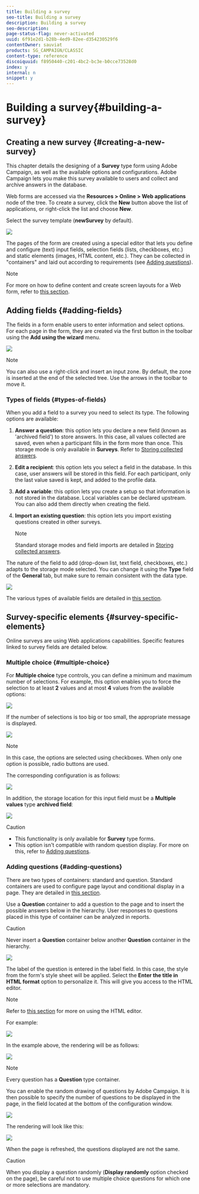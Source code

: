 ```yaml
---
title: Building a survey
seo-title: Building a survey
description: Building a survey
seo-description: 
page-status-flag: never-activated
uuid: 6f91e2d1-b28b-4ed9-82ee-d354230529f6
contentOwner: sauviat
products: SG_CAMPAIGN/CLASSIC
content-type: reference
discoiquuid: f8950440-c201-4bc2-bc3e-b0cce73528d0
index: y
internal: n
snippet: y
---
```


# Building a survey{#building-a-survey}

## Creating a new survey {#creating-a-new-survey}

This chapter details the designing of a **Survey** type form using Adobe Campaign, as well as the available options and configurations. Adobe Campaign lets you make this survey available to users and collect and archive answers in the database.

Web forms are accessed via the **Resources > Online > Web applications** node of the tree. To create a survey, click the **New** button above the list of applications, or right-click the list and choose **New**.

Select the survey template (**newSurvey** by default).

![](assets/s_ncs_admin_survey_select_template.png)

The pages of the form are created using a special editor that lets you define and configure (text) input fields, selection fields (lists, checkboxes, etc.) and static elements (images, HTML content, etc.). They can be collected in "containers" and laid out according to requirements (see [Adding questions](../../web/using/building-a-survey.md#adding-questions)).

>[!NOTE]
>
>For more on how to define content and create screen layouts for a Web form, refer to [this section](../../web/using/about-web-forms.md).

## Adding fields {#adding-fields}

The fields in a form enable users to enter information and select options. For each page in the form, they are created via the first button in the toolbar using the **Add using the wizard** menu. 

![](assets/s_ncs_admin_survey_add_field_menu.png)

>[!NOTE]
>
>You can also use a right-click and insert an input zone. By default, the zone is inserted at the end of the selected tree. Use the arrows in the toolbar to move it.

### Types of fields {#types-of-fields}

When you add a field to a survey you need to select its type. The following options are available:

1. **Answer a question**: this option lets you declare a new field (known as 'archived field') to store answers. In this case, all values collected are saved, even when a participant fills in the form more than once. This storage mode is only available in **Surveys**. Refer to [Storing collected answers](../../web/using/building-a-survey.md#storing-collected-answers).
1. **Edit a recipient**: this option lets you select a field in the database. In this case, user answers will be stored in this field. For each participant, only the last value saved is kept, and added to the profile data.
1. **Add a variable**: this option lets you create a setup so that information is not stored in the database. Local variables can be declared upstream. You can also add them directly when creating the field.
1. **Import an existing question**: this option lets you import existing questions created in other surveys.

   >[!NOTE]
   >
   >Standard storage modes and field imports are detailed in [Storing collected answers](../../web/using/building-a-survey.md#storing-collected-answers).

The nature of the field to add (drop-down list, text field, checkboxes, etc.) adapts to the storage mode selected. You can change it using the **Type** field of the **General** tab, but make sure to remain consistent with the data type.

![](assets/s_ncs_admin_survey_change_type.png)

The various types of available fields are detailed in [this section](../../web/using/about-web-forms.md).

## Survey-specific elements {#survey-specific-elements}

Online surveys are using Web applications capabilities. Specific features linked to survey fields are detailed below.

### Multiple choice {#multiple-choice}

For **Multiple choice** type controls, you can define a minimum and maximum number of selections. For example, this option enables you to force the selection to at least **2** values and at most **4** values from the available options:

![](assets/s_ncs_admin_survey_multichoice_ex1.png)

If the number of selections is too big or too small, the appropriate message is displayed.

![](assets/s_ncs_admin_survey_multichoice_ex2.png)

>[!NOTE]
>
>In this case, the options are selected using checkboxes. When only one option is possible, radio buttons are used.

The corresponding configuration is as follows:

![](assets/s_ncs_admin_survey_multichoice_ex3.png)

In addition, the storage location for this input field must be a **Multiple values** type **archived field**: 

![](assets/s_ncs_admin_survey_multiple_values_field.png)

>[!CAUTION]
>
>* This functionality is only available for **Survey** type forms. 
>* This option isn't compatible with random question display. For more on this, refer to [Adding questions](../../web/using/building-a-survey.md#adding-questions).
>

### Adding questions {#adding-questions}

There are two types of containers: standard and question. Standard containers are used to configure page layout and conditional display in a page. They are detailed in [this section](../../web/using/about-web-forms.md).

Use a **Question** container to add a question to the page and to insert the possible answers below in the hierarchy. User responses to questions placed in this type of container can be analyzed in reports.

>[!CAUTION]
>
>Never insert a **Question** container below another **Question** container in the hierarchy.

![](assets/s_ncs_admin_question_label.png)

The label of the question is entered in the label field. In this case, the style from the form's style sheet will be applied. Select the **Enter the title in HTML format** option to personalize it. This will give you access to the HTML editor.

>[!NOTE]
>
>Refer to [this section](../../web/using/about-web-forms.md) for more on using the HTML editor.

For example:

![](assets/s_ncs_admin_survey_containers_qu_arbo.png)

In the example above, the rendering will be as follows:

![](assets/s_ncs_admin_survey_containers_qu_ex.png)

>[!NOTE]
>
>Every question has a **Question** type container.

You can enable the random drawing of questions by Adobe Campaign. It is then possible to specify the number of questions to be displayed in the page, in the field located at the bottom of the configuration window.

![](assets/s_ncs_admin_survey_containers_qu_display.png)

The rendering will look like this:

![](assets/s_ncs_admin_survey_containers_qu_display_rendering.png)

When the page is refreshed, the questions displayed are not the same.

>[!CAUTION]
>
>When you display a question randomly (**Display randomly** option checked on the page), be careful not to use multiple choice questions for which one or more selections are mandatory.

